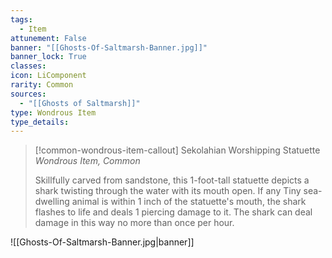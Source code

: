 ```yaml
---
tags:
  - Item
attunement: False
banner: "[[Ghosts-Of-Saltmarsh-Banner.jpg]]"
banner_lock: True
classes:
icon: LiComponent
rarity: Common
sources:
  - "[[Ghosts of Saltmarsh]]"
type: Wondrous Item
type_details: 
---
```

>[!common-wondrous-item-callout] Sekolahian Worshipping Statuette
>*Wondrous Item, Common*
>
>Skillfully carved from sandstone, this 1-foot-tall statuette depicts a shark twisting through the water with its mouth open. If any Tiny sea-dwelling animal is within 1 inch of the statuette's mouth, the shark flashes to life and deals 1 piercing damage to it. The shark can deal damage in this way no more than once per hour.

![[Ghosts-Of-Saltmarsh-Banner.jpg|banner]]
